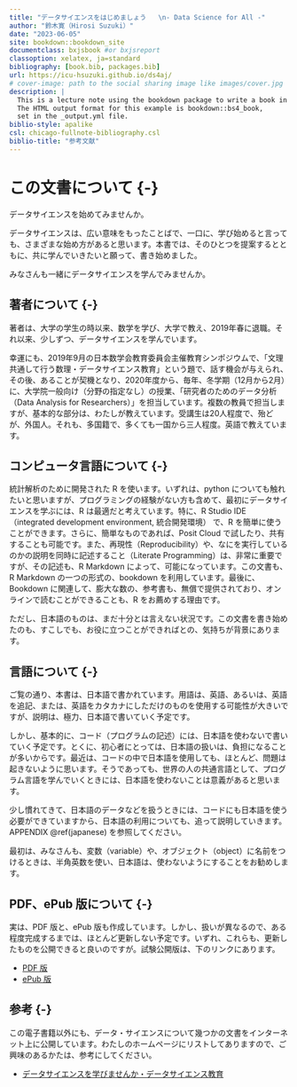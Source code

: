 ```yaml
--- 
title: "データサイエンスをはじめましょう   \n- Data Science for All -"
author: "鈴木寛（Hirosi Suzuki）"
date: "2023-06-05"
site: bookdown::bookdown_site
documentclass: bxjsbook #or bxjsreport
classoption: xelatex, ja=standard
bibliography: [book.bib, packages.bib]
url: https://icu-hsuzuki.github.io/ds4aj/
# cover-image: path to the social sharing image like images/cover.jpg
description: |
  This is a lecture note using the bookdown package to write a book in Japanese.
  The HTML output format for this example is bookdown::bs4_book,
  set in the _output.yml file.
biblio-style: apalike
csl: chicago-fullnote-bibliography.csl
biblio-title: "参考文献"
---
```



# この文書について  {-} 



データサイエンスを始めてみませんか。

データサイエンスは、広い意味をもったことばで、一口に、学び始めると言っても、さまざまな始め方があると思います。本書では、そのひとつを提案するとともに、共に学んでいきたいと願って、書き始めました。

みなさんも一緒にデータサイエンスを学んでみませんか。

## 著者について {-}

著者は、大学の学生の時以来、数学を学び、大学で教え、2019年春に退職。それ以来、少しずつ、データサイエンスを学んでいます。

幸運にも、2019年9月の日本数学会教育委員会主催教育シンポジウムで、「文理共通して行う数理・データサイエンス教育」という題で、話す機会が与えられ、その後、あることが契機となり、2020年度から、毎年、冬学期（12月から2月）に、大学院一般向け（分野の指定なし）の授業、「研究者のためのデータ分析（Data Analysis for Researchers）」を担当しています。複数の教員で担当しますが、基本的な部分は、わたしが教えています。受講生は20人程度で、殆どが、外国人。それも、多国籍で、多くても一国から三人程度。英語で教えています。

## コンピュータ言語について {-}

統計解析のために開発された R を使います。いずれは、python についても触れたいと思いますが、プログラミングの経験がない方も含めて、最初にデータサイエンスを学ぶには、R は最適だと考えています。特に、R Studio IDE（integrated development environment, 統合開発環境） で、R を簡単に使うことができます。さらに、簡単なものであれば、Posit Cloud で試したり、共有することも可能です。また、再現性（Reproducibility）や、なにを実行しているのかの説明を同時に記述すること（Literate Programming）は、非常に重要ですが、その記述も、R Markdown によって、可能になっています。この文書も、R Markdown の一つの形式の、bookdown を利用しています。最後に、Bookdown に関連して、膨大な数の、参考書も、無償で提供されており、オンラインで読むことができることも、R をお薦めする理由です。

ただし、日本語のものは、まだ十分とは言えない状況です。この文書を書き始めたのも、すこしでも、お役に立つことができればとの、気持ちが背景にあります。

## 言語について {-}

ご覧の通り、本書は、日本語で書かれています。用語は、英語、あるいは、英語を追記、または、英語をカタカナにしただけのものを使用する可能性が大きいですが、説明は、極力、日本語で書いていく予定です。

しかし、基本的に、コード（プログラムの記述）には、日本語を使わないで書いていく予定です。とくに、初心者にとっては、日本語の扱いは、負担になることが多いからです。最近は、コードの中で日本語を使用しても、ほとんど、問題は起きないように思います。そうであっても、世界の人の共通言語として、プログラム言語を学んでいくときには、日本語を使わないことは意義があると思います。

少し慣れてきて、日本語のデータなどを扱うときには、コードにも日本語を使う必要ができていますから、日本語の利用についても、追って説明していきます。APPENDIX \@ref(japanese) を参照してください。

最初は、みなさんも、変数（variable）や、オブジェクト（object）に名前をつけるときは、半角英数を使い、日本語は、使わないようにすることをお勧めします。

## PDF、ePub 版について {-}

実は、PDF 版と、ePub 版も作成しています。しかし、扱いが異なるので、ある程度完成するまでは、ほとんど更新しない予定です。いずれ、これらも、更新したものを公開できると良いのですが。試験公開版は、下のリンクにあります。

* [PDF 版](https://icu-hsuzuki.github.io/ds4aj/ds4aj.pdf)
* [ePub 版](https://icu-hsuzuki.github.io/ds4aj/ds4aj.epub)

## 参考 {-}

この電子書籍以外にも、データ・サイエンスについて幾つかの文書をインターネット上に公開しています。わたしのホームページにリストしてありますので、ご興味のあるかたは、参考にしてください。

* [データサイエンスを学びませんか・データサイエンス教育](https://icu-hsuzuki.github.io/science/computer/learning/ds.html)
